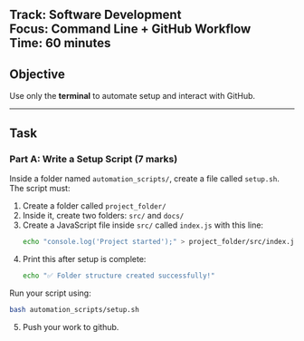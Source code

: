 **Track**: Software Development  
**Focus**: Command Line + GitHub Workflow  
**Time**: 60 minutes  
---

##  Objective

Use only the **terminal** to automate setup and interact with GitHub.

---

## Task

### Part A: Write a Setup Script (7 marks)

Inside a folder named `automation_scripts/`, create a file called `setup.sh`. The script must:

1. Create a folder called `project_folder/`  
2. Inside it, create two folders: `src/` and `docs/`  
3. Create a JavaScript file inside `src/` called `index.js` with this line:
   ```bash
   echo "console.log('Project started');" > project_folder/src/index.js
   ```
4. Print this after setup is complete:
   ```bash
   echo "✅ Folder structure created successfully!"
   ```

Run your script using:
```bash
bash automation_scripts/setup.sh
```
5. Push your work to github.
